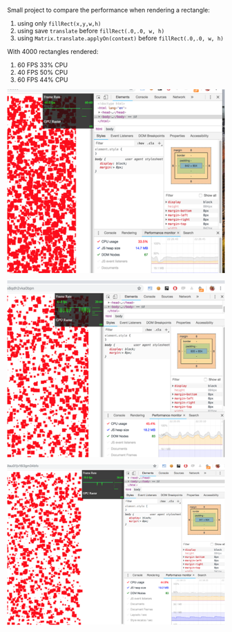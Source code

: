 Small project to compare the performance when rendering a rectangle:

1. using only `fillRect(x,y,w,h)`
2. using save `translate` before `fillRect(.0,.0, w, h)`
2. using `Matrix.translate.applyOn(context)` before `fillRect(.0,.0, w, h)`

With 4000 rectangles rendered:
1. 60 FPS 33% CPU
2. 40 FPS 50% CPU
3. 60 FPS 44% CPU


![](results/4000-pt-fillRect-33pctCPU.png)

![](results/4000-pt-save-translate-restore-40FPS.png)

![](results/4000pt-matrix-translate-44CPU.png)
